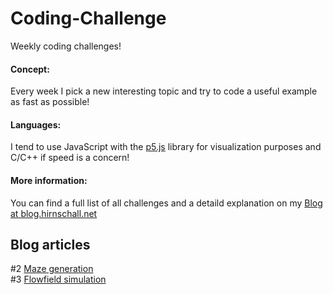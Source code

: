 # Coding-Challenge
Weekly coding challenges!         

#### Concept:
Every week I pick a new interesting topic and try to code a useful example as fast as possible!

#### Languages:
I tend to use JavaScript with the [p5.js](https://p5js.org/) library for visualization purposes and C/C++ if speed is a concern! 

#### More information:
You can find a full list of all challenges and a detaild explanation on my [Blog  at blog.hirnschall.net](https://blog.hirnschall.net)

## Blog articles      
#2 [Maze generation](https://blog.hirnschall.net/maze-generation-js)           
#3 [Flowfield simulation](https://blog.hirnschall.net/flow-simulation-js/)
